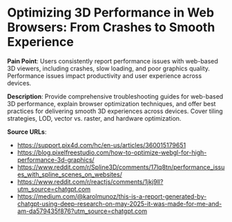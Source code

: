 # Optimizing 3D Performance in Web Browsers: From Crashes to Smooth Experience

**Pain Point**: Users consistently report performance issues with web-based 3D viewers, including crashes, slow loading, and poor graphics quality. Performance issues impact productivity and user experience across devices.

**Description**: Provide comprehensive troubleshooting guides for web-based 3D performance, explain browser optimization techniques, and offer best practices for delivering smooth 3D experiences across devices. Cover tiling strategies, LOD, vector vs. raster, and hardware optimization.

**Source URLs**:
- https://support.pix4d.com/hc/en-us/articles/360015179651
- https://blog.pixelfreestudio.com/how-to-optimize-webgl-for-high-performance-3d-graphics/
- https://www.reddit.com/r/Spline3D/comments/17lq8tn/performance_issues_with_spline_scenes_on_websites/
- https://www.reddit.com/r/reactjs/comments/1jkj9ll?utm_source=chatgpt.com
- https://medium.com/@karolmunoz/this-is-a-report-generated-by-chatgpt-using-deep-research-on-may-2025-it-was-made-for-me-and-am-da579435f876?utm_source=chatgpt.com
